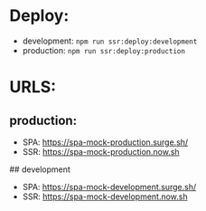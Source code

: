 # Deploy:

- development: `npm run ssr:deploy:development`
- production: `npm run ssr:deploy:production`

# URLS:

## production:

- SPA: https://spa-mock-production.surge.sh/
- SSR: https://spa-mock-production.now.sh

## development

- SPA: https://spa-mock-development.surge.sh/
- SSR: https://spa-mock-development.now.sh
